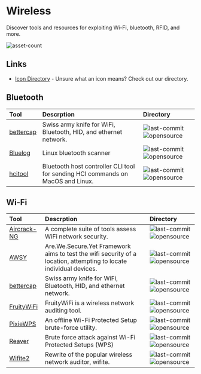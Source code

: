 # Wireless

Discover tools and resources for exploiting Wi-Fi, bluetooth, RFID, and more.

![asset-count](https://img.shields.io/badge/Tools%20%26%20Resources%20Available-10-947cb0?style=for-the-badge)

## Links <!-- {docsify-ignore} -->

- [Icon Directory](../ICONS.md) - Unsure what an icon means? Check out our directory.

## Bluetooth

| Tool | Descrption | Directory |
| :--- | :--- | :--- |
| [bettercap](https://github.com/bettercap/bettercap) | Swiss army knife for WiFi, Bluetooth, HID, and ethernet network. | ![last-commit](https://img.shields.io/github/last-commit/bettercap/bettercap?color=947cb0&style=flat-square) ![opensource](https://raw.githubusercontent.com/0xPGP/SecTools/main/docs/icons/opensource.png) |
| [Bluelog](https://github.com/MS3FGX/Bluelog) | Linux bluetooth scanner | ![last-commit](https://img.shields.io/github/last-commit/MS3FGX/Bluelog?color=947cb0&style=flat-square) ![opensource](https://raw.githubusercontent.com/0xPGP/SecTools/main/docs/icons/opensource.png) |
| [hcitool](https://github.com/MillerTechnologyPeru/hcitool) | Bluetooth host controller CLI tool for sending HCI commands on MacOS and Linux. | ![last-commit](https://img.shields.io/github/last-commit/MillerTechnologyPeru/hcitool?color=947cb0&style=flat-square) ![opensource](https://raw.githubusercontent.com/0xPGP/SecTools/main/docs/icons/opensource.png) |

## Wi-Fi

| Tool | Descrption | Directory |
| :--- | :--- | :--- |
| [Aircrack-NG](https://github.com/aircrack-ng/aircrack-ng) | A complete suite of tools assess WiFi network security. | ![last-commit](https://img.shields.io/github/last-commit/aircrack-ng/aircrack-ng?color=947cb0&style=flat-square) ![opensource](https://raw.githubusercontent.com/0xPGP/SecTools/main/docs/icons/opensource.png) |
| [AWSY](https://github.com/BaiqingL/AWSY) | Are.We.Secure.Yet Framework aims to test the wifi security of a location, attempting to locate individual devices. | ![last-commit](https://img.shields.io/github/last-commit/BaiqingL/AWSY?color=947cb0&style=flat-square) ![opensource](https://raw.githubusercontent.com/0xPGP/SecTools/main/docs/icons/opensource.png) |
| [bettercap](https://github.com/bettercap/bettercap) | Swiss army knife for WiFi, Bluetooth, HID, and ethernet network. | ![last-commit](https://img.shields.io/github/last-commit/bettercap/bettercap?color=947cb0&style=flat-square) ![opensource](https://raw.githubusercontent.com/0xPGP/SecTools/main/docs/icons/opensource.png) |
| [FruityWiFi](https://github.com/xtr4nge/FruityWifi) | FruityWiFi is a wireless network auditing tool. | ![last-commit](https://img.shields.io/github/last-commit/xtr4nge/FruityWifi?color=947cb0&style=flat-square) ![opensource](https://raw.githubusercontent.com/0xPGP/SecTools/main/docs/icons/opensource.png) |
| [PixieWPS](https://github.com/wiire-a/pixiewps) | An offline Wi-Fi Protected Setup brute-force utility. | ![last-commit](https://img.shields.io/github/last-commit/wiire-a/pixiewps?color=947cb0&style=flat-square) ![opensource](https://raw.githubusercontent.com/0xPGP/SecTools/main/docs/icons/opensource.png) |
| [Reaver](https://github.com/t6x/reaver-wps-fork-t6x) | Brute force attack against  Wi-Fi Protected Setups \(WPS\) | ![last-commit](https://img.shields.io/github/last-commit/t6x/reaver-wps-fork-t6x?color=947cb0&style=flat-square) ![opensource](https://raw.githubusercontent.com/0xPGP/SecTools/main/docs/icons/opensource.png) |
| [Wifite2](https://github.com/derv82/wifite2) | Rewrite of the popular wireless network auditor, wifite. | ![last-commit](https://img.shields.io/github/last-commit/derv82/wifite2?color=947cb0&style=flat-square) ![opensource](https://raw.githubusercontent.com/0xPGP/SecTools/main/docs/icons/opensource.png) |
